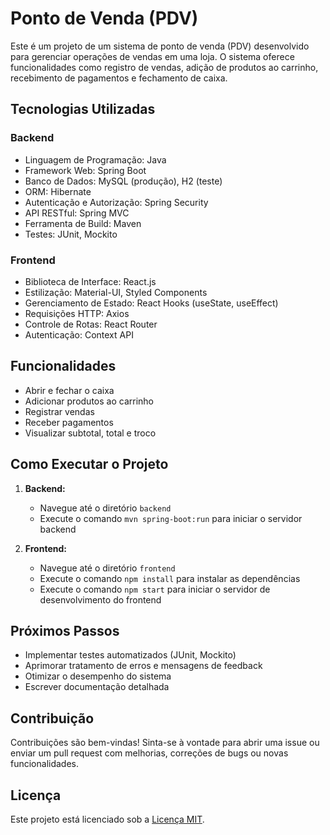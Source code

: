 # Ponto de Venda (PDV)

Este é um projeto de um sistema de ponto de venda (PDV) desenvolvido para gerenciar operações de vendas em uma loja. O sistema oferece funcionalidades como registro de vendas, adição de produtos ao carrinho, recebimento de pagamentos e fechamento de caixa.

## Tecnologias Utilizadas

### Backend
- Linguagem de Programação: Java
- Framework Web: Spring Boot
- Banco de Dados: MySQL (produção), H2 (teste)
- ORM: Hibernate
- Autenticação e Autorização: Spring Security
- API RESTful: Spring MVC
- Ferramenta de Build: Maven
- Testes: JUnit, Mockito

### Frontend
- Biblioteca de Interface: React.js
- Estilização: Material-UI, Styled Components
- Gerenciamento de Estado: React Hooks (useState, useEffect)
- Requisições HTTP: Axios
- Controle de Rotas: React Router
- Autenticação: Context API

## Funcionalidades

- Abrir e fechar o caixa
- Adicionar produtos ao carrinho
- Registrar vendas
- Receber pagamentos
- Visualizar subtotal, total e troco

## Como Executar o Projeto

1. **Backend:**
   - Navegue até o diretório `backend`
   - Execute o comando `mvn spring-boot:run` para iniciar o servidor backend

2. **Frontend:**
   - Navegue até o diretório `frontend`
   - Execute o comando `npm install` para instalar as dependências
   - Execute o comando `npm start` para iniciar o servidor de desenvolvimento do frontend

## Próximos Passos

- Implementar testes automatizados (JUnit, Mockito)
- Aprimorar tratamento de erros e mensagens de feedback
- Otimizar o desempenho do sistema
- Escrever documentação detalhada

## Contribuição

Contribuições são bem-vindas! Sinta-se à vontade para abrir uma issue ou enviar um pull request com melhorias, correções de bugs ou novas funcionalidades.

## Licença

Este projeto está licenciado sob a [Licença MIT](LICENSE).
